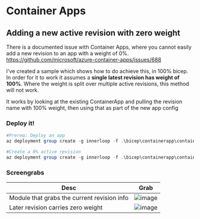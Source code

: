 # Container Apps

## Adding a new active revision with zero weight

There is a documented issue with Container Apps, where you cannot easily add a new revision to an app with a weight of 0%. https://github.com/microsoft/azure-container-apps/issues/688

I've created a sample which shows how to do achieve this, in 100% bicep. 
In order for it to work it assumes a **single latest revision has weight of 100%**. Where the weight is split over multiple active revisions, this method will not work.

It works by looking at the existing ContainerApp and pulling the revision name with 100% weight, then using that as part of the new app config

### Deploy it!

```powershell
#Prereq: Deploy an app
az deployment group create -g innerloop -f .\bicep\containerapp\containerapp-dapr.bicep

#Create a 0% active revision
az deployment group create -g innerloop -f .\bicep\containerapp\containerapp-newrevision.bicep

```

### Screengrabs

Desc | Grab
---- | ----
Module that grabs the current revision info | ![image](https://github.com/Gordonby/BicepLessons/assets/17914476/0610ebef-f918-4d14-bc1d-6cd7d3b76f41)
Later revision carries zero weight | ![image](https://github.com/Gordonby/BicepLessons/assets/17914476/48bb5454-e0d8-4042-9911-439631b0e9b7)
